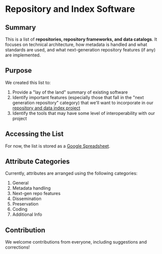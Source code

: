 # Repository and Index Software

## Summary
This is a list of **repositories, repository frameworks, and data catalogs**. It focuses on technical architecture, how metadata is handled and what standards are used, and what next-generation repository features (if any) are implemented.

## Purpose
We created this list to:

1. Provide a "lay of the land" summary of existing software
2. Identify important features (especially those that fall in the "next generation repository" category) that we'll want to incorporate in our [repository and data index project](https://ctsa.ncats.nih.gov/cd2h/menrva-an-interdisciplinary-open-research-repository/)
3. Identify the tools that may have some level of interoperability with our project

## Accessing the List
For now, the list is stored as a [Google Spreadsheet](https://docs.google.com/spreadsheets/d/1SJ7EFyvqRd1fe6ZqqTG2EzvCVCvl-T8Woiv8FgHTawQ/edit?usp=sharing).

## Attribute Categories
Currently, attributes are arranged using the following categories:

1. General
2. Metadata handling
3. Next-gen repo features
4. Dissemination
5. Preservation
6. Coding
7. Additional Info

## Contribution
We welcome contributions from everyone, including suggestions and corrections!
